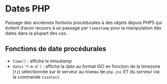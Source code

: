 # Dates PHP

Passage des anciennes fontions procédurales à des objets depuis PHP5 qui évitent d’avoir recours à un passage par `timestamp` pour la manipulation des dates dans la plupart des cas.

## Fonctions de date procédurales

- `time()` : affiche le *timestamp*
- `date('Y-m-d')` : affiche la date au format ISO en fonction de la timezone (`tz`) sélectionnée sur le serveur au niveau de `php.ini` ET du serveur via la commande `tzselect`.


